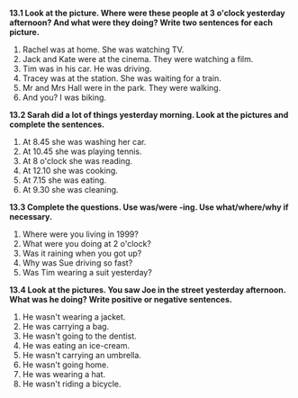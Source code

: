 **13.1 Look at the picture. Where were these people at 3 o'clock yesterday afternoon? And what were they doing? Write two sentences for each picture.**

1. Rachel was at home. She was watching TV.
2. Jack and Kate were at the cinema. They were watching a film.
3. Tim was in his car. He was driving.
4. Tracey was at the station. She was waiting for a train.
5. Mr and Mrs Hall were in the park. They were walking.
6. And you? I was biking.

**13.2 Sarah did a lot of things yesterday morning. Look at the pictures and complete the sentences.**

1. At 8.45 she was washing her car.
2. At 10.45 she was playing tennis.
3. At 8 o'clock she was reading.
4. At 12.10 she was cooking.
5. At 7.15 she was eating.
6. At 9.30 she was cleaning.

**13.3 Complete the questions. Use was/were -ing. Use what/where/why if necessary.**

1. Where were you living in 1999?
2. What were you doing at 2 o'clock?
3. Was it raining when you got up?
4. Why was Sue driving so fast?
5. Was Tim wearing a suit yesterday?

**13.4 Look at the pictures. You saw Joe in the street yesterday afternoon. What was he doing? Write positive or negative sentences.**

1. He wasn't wearing a jacket.
2. He was carrying a bag.
3. He wasn't going to the dentist.
4. He was eating an ice-cream.
5. He wasn't carrying an umbrella.
6. He wasn't going home.
7. He was wearing a hat.
8. He wasn't riding a bicycle.